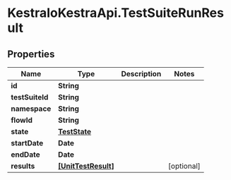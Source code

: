 # KestraIoKestraApi.TestSuiteRunResult

## Properties

Name | Type | Description | Notes
------------ | ------------- | ------------- | -------------
**id** | **String** |  | 
**testSuiteId** | **String** |  | 
**namespace** | **String** |  | 
**flowId** | **String** |  | 
**state** | [**TestState**](TestState.md) |  | 
**startDate** | **Date** |  | 
**endDate** | **Date** |  | 
**results** | [**[UnitTestResult]**](UnitTestResult.md) |  | [optional] 


